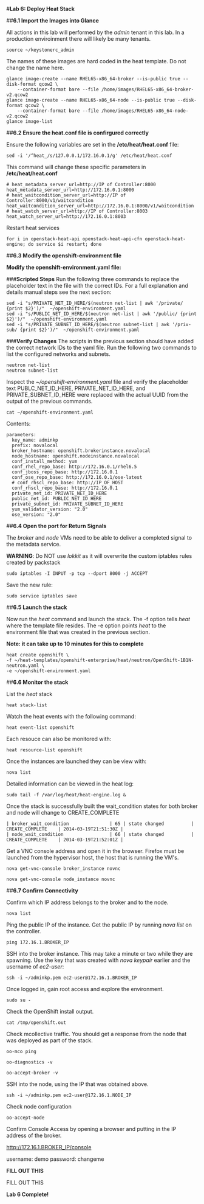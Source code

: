 #**Lab 6: Deploy Heat Stack**

##**6.1 Import the Images into Glance**


All actions in this lab will performed by the *admin* tenant in this lab.  In a production enviroinment there will likely be many tenants.

    source ~/keystonerc_admin


The names of these images are hard coded in the heat template.  Do not change the name here.

    glance image-create --name RHEL65-x86_64-broker --is-public true --disk-format qcow2 \
        --container-format bare --file /home/images/RHEL65-x86_64-broker-v2.qcow2
    glance image-create --name RHEL65-x86_64-node --is-public true --disk-format qcow2 \
        --container-format bare --file /home/images/RHEL65-x86_64-node-v2.qcow2
    glance image-list


##**6.2 Ensure the heat.conf file is confirgured correctly**

Ensure the following variables are set in the **/etc/heat/heat.conf** file:

    sed -i '/^heat_/s/127.0.0.1/172.16.0.1/g' /etc/heat/heat.conf

This command will change these specific parameters in **/etc/heat/heat.conf**

    # heat_metadata_server_url=http://IP of Controller:8000
    heat_metadata_server_url=http://172.16.0.1:8000
    # heat_waitcondition_server_url=http://IP of Controller:8000/v1/waitcondition
    heat_waitcondition_server_url=http://172.16.0.1:8000/v1/waitcondition
    # heat_watch_server_url=http://IP of Controller:8003
    heat_watch_server_url=http://172.16.0.1:8003

Restart heat services

    for i in openstack-heat-api openstack-heat-api-cfn openstack-heat-engine; do service $i restart; done


##**6.3 Modify the openshift-environment file**


**Modify the openshift-environment.yaml file:**

###**Scripted Steps**
Run the following three commands to replace the placeholder text in the file with the correct IDs. For a full explanation and details manual steps see the next section:

    sed -i "s/PRIVATE_NET_ID_HERE/$(neutron net-list | awk '/private/ {print $2}')/"  ~/openshift-environment.yaml
    sed -i "s/PUBLIC_NET_ID_HERE/$(neutron net-list | awk '/public/ {print $2}')/"  ~/openshift-environment.yaml
    sed -i "s/PRIVATE_SUBNET_ID_HERE/$(neutron subnet-list | awk '/priv-sub/ {print $2}')/"  ~/openshift-environment.yaml

###**Verify Changes**
The scripts in the previous section should have added the correct network IDs to the yaml file. Run the following two commands to list the configured networks and subnets. 

    neutron net-list
    neutron subnet-list

Inspect the *~/openshift-environment.yaml* file and verify the placeholder text PUBLC_NET_ID_HERE, PRIVATE_NET_ID_HERE, and PRIVATE_SUBNET_ID_HERE were replaced with the actual UUID from the output of the previous commands.

    cat ~/openshift-environment.yaml

Contents:

    parameters:
      key_name: adminkp
      prefix: novalocal
      broker_hostname: openshift.brokerinstance.novalocal
      node_hostname: openshift.nodeinstance.novalocal
      conf_install_method: yum
      conf_rhel_repo_base: http://172.16.0.1/rhel6.5
      conf_jboss_repo_base: http://172.16.0.1
      conf_ose_repo_base: http://172.16.0.1/ose-latest
      # conf_rhscl_repo_base: http://IP_OF_HOST
      conf_rhscl_repo_base: http://172.16.0.1
      private_net_id: PRIVATE_NET_ID_HERE
      public_net_id: PUBLIC_NET_ID_HERE
      private_subnet_id: PRIVATE_SUBNET_ID_HERE
      yum_validator_version: "2.0"
      ose_version: "2.0"

##**6.4 Open the port for Return Signals**

The *broker* and *node* VMs need to be able to deliver a completed signal to the metadata service.

**WARNING**: Do NOT use *lokkit* as it will overwrite the custom iptables rules created by packstack

    sudo iptables -I INPUT -p tcp --dport 8000 -j ACCEPT

Save the new rule:

    sudo service iptables save


##**6.5 Launch the stack**

Now run the *heat* command and launch the stack. The -f option tells *heat* where the template file resides.  The -e option points *heat* to the environment file that was created in the previous section.

**Note: it can take up to 10 minutes for this to complete**

    heat create openshift \
    -f ~/heat-templates/openshift-enterprise/heat/neutron/OpenShift-1B1N-neutron.yaml \
    -e ~/openshift-environment.yaml


##**6.6 Monitor the stack**

List the *heat* stack

    heat stack-list

Watch the heat events with the following command:

    heat event-list openshift

Each resouce can also be monitored with:

    heat resource-list openshift

Once the instances are launched they can be view with:

    nova list

Detailed information can be viewed in the heat log:

    sudo tail -f /var/log/heat/heat-engine.log &

Once the stack is successfully built the wait_condition states for both broker and node will change to CREATE_COMPLETE

    | broker_wait_condition               | 65 | state changed          | CREATE_COMPLETE    | 2014-03-19T21:51:30Z |
    | node_wait_condition                 | 66 | state changed          | CREATE_COMPLETE    | 2014-03-19T21:52:01Z |


Get a VNC console address and open it in the browser.  Firefox must be launched from the hypervisor host, the host that is running the VM's.

    nova get-vnc-console broker_instance novnc
    
    nova get-vnc-console node_instance novnc

##**6.7 Confirm Connectivity**

Confirm which IP address belongs to the broker and to the node.

    nova list

Ping the public IP of the instance.  Get the public IP by running *nova list* on the controller.

    ping 172.16.1.BROKER_IP
    
SSH into the broker instance.  This may take a minute or two while they are spawning.  Use the key that was created with *nova keypair* earlier and the username of *ec2-user*:

    ssh -i ~/adminkp.pem ec2-user@172.16.1.BROKER_IP

Once logged in, gain root access and explore the environment.

    sudo su -

Check the OpenShift install output.

    cat /tmp/openshift.out

Check mcollective traffic.  You should get a response from the node that was deployed as part of the stack.

    oo-mco ping
    
    oo-diagnostics -v
    
    oo-accept-broker -v

SSH into the node, using the IP that was obtained above.

    ssh -i ~/adminkp.pem ec2-user@172.16.1.NODE_IP
    
Check node configuration

    oo-accept-node

Confirm Console Access by opening a browser and putting in the IP address of the broker.

http://172.16.1.BROKER_IP/console

username: demo
password: changeme

**FILL OUT THIS**

FILL OUT THIS

**Lab 6 Complete!**

<!--BREAK-->

